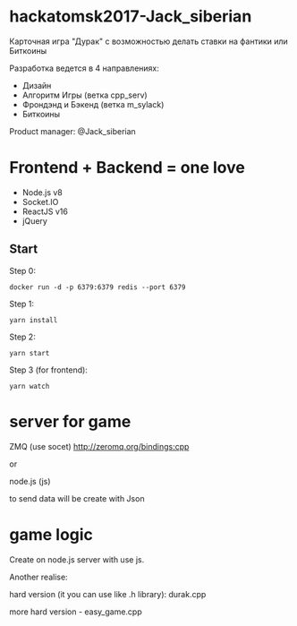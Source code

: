 # hackatomsk2017-Jack_siberian

Карточная игра "Дурак" с возможностью делать ставки на фантики или Биткоины

Разработка ведется в 4 направлениях:
 * Дизайн 
 * Алгоритм Игры (ветка cpp_serv)
 * Фрондэнд и Бэкенд (ветка m_sylack)
 * Биткоины 


Product manager: @Jack_siberian


# Frontend + Backend = one love
* Node.js v8
* Socket.IO
* ReactJS v16
* jQuery


## Start
Step 0:
```
docker run -d -p 6379:6379 redis --port 6379
```

Step 1:
```
yarn install
```

Step 2:
```
yarn start
```

Step 3 (for frontend):
```
yarn watch
```
# server for game 
  ZMQ (use socet) http://zeromq.org/bindings:cpp 
  
or

  node.js (js)

to send data will be create with Json

# game logic

Create on node.js server with use js.

Another realise:

hard version (it you can use like .h library): durak.cpp

more hard version - easy_game.cpp
